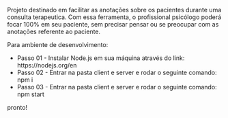 
Projeto destinado em facilitar as anotações sobre os pacientes durante uma consulta terapeutica.
Com essa ferramenta, o profissional psicólogo poderá focar 100% em seu paciente, sem precisar pensar ou se preocupar com as anotações referente ao paciente.

Para ambiente de desenvolvimento: 
<ul> 
	<li>Passo 01 - Instalar Node.js em sua máquina através do link: https://nodejs.org/en </li>
	<li>Passo 02 - Entrar na pasta client e server e rodar o seguinte comando: npm i </li>
	<li>Passo 03 - Entrar na pasta client e server e rodar o seguinte comando: npm start 	</li>
</ul>
pronto!
